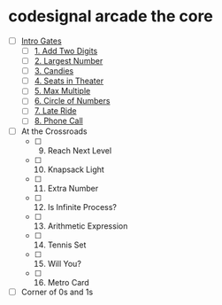 # codesignal arcade the core

- [ ] [Intro Gates](./Intro%20Gates)
  - [ ] [1. Add Two Digits](./Intro%20Gates/1.Add%20Two%20Digits/)
  - [ ] [2. Largest Number](./Intro%20Gates/2.Largest%20Number/)
  - [ ] [3. Candies](./Intro%20Gates/3.Candies/)
  - [ ] [4. Seats in Theater](./Intro%20Gates/4.Seats%20in%20Theater/)
  - [ ] [5. Max Multiple](./Intro%20Gates/5.Max%20Multiple/)
  - [ ] [6. Circle of Numbers](./Intro%20Gates/6.Circle%20of%20Numbers/)
  - [ ] [7. Late Ride](./Intro%20Gates/7.Late%20Ride/)
  - [ ] [8. Phone Call](./Intro%20Gates/8.Phone%20Call/)
- [ ] At the Crossroads
  - [ ] 9. Reach Next Level
  - [ ] 10. Knapsack Light
  - [ ] 11. Extra Number
  - [ ] 12. Is Infinite Process?
  - [ ] 13. Arithmetic Expression
  - [ ] 14. Tennis Set
  - [ ] 15. Will You?
  - [ ] 16. Metro Card
- [ ] Corner of 0s and 1s